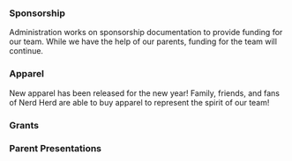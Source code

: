 ### Sponsorship

Administration works on sponsorship documentation to provide funding for our team. While we have the help of our parents, funding for the team will continue. 

### Apparel

New apparel has been released for the new year! Family, friends, and fans of Nerd Herd are able to buy apparel to represent the spirit of our team!

### Grants



### Parent Presentations


